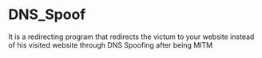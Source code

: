 # DNS_Spoof
It is a redirecting program that redirects the victum to your website instead of his visited website through DNS Spoofing after being MITM
